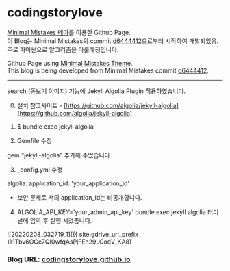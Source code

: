 # codingstorylove

[Minimal Mistakes 테마](https://github.com/mmistakes/minimal-mistakes)를 이용한 Github Page.<br/>
이 Blog는 Minimal Mistakes의 commit [d6444412](https://github.com/mmistakes/minimal-mistakes/commit/d6444412c63aea5e47241ef536509fb1bfef4830)으로부터 시작하여 개발되었음.<br/>
주로 파이썬으로 알고리즘을 다룰예정입니다.

Github Page using [Minimal Mistakes Theme](https://github.com/mmistakes/minimal-mistakes).<br/>
This blog is being developed from Minimal Mistakes commit [d6444412](https://github.com/mmistakes/minimal-mistakes/commit/d6444412c63aea5e47241ef536509fb1bfef4830).<br/>

---
search (돋보기 이미지) 기능에 Jekyll Algolia Plugin 적용하였습니다.

0. 설치 참고사이트 - [https://github.com/algolia/jekyll-algolia](https://github.com/algolia/jekyll-algolia)

1. $ bundle exec jekyll algolia

2. Gemfile 수정

gem "jekyll-algolia" 추가해 주었습니다.

3. _config.yml 수정

algolia:
  application_id: 'your_application_id'

- 보안 문제로 저의 application_id는 비공개합니다.

4. ALGOLIA_API_KEY='your_admin_api_key' bundle exec jekyll algolia 터미널에 입력 후 실행 시켰줍니다.


![20220208_032719_1]({{ site.gdrive_url_prefix }}1Tbv6OGc7QI0wfqAsPjFFn29LCodV_KA8)

### Blog URL: [codingstorylove.github.io](https://codingstorylove.github.io/)
